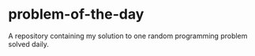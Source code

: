 # problem-of-the-day
A repository containing my solution to one random programming problem solved daily.
